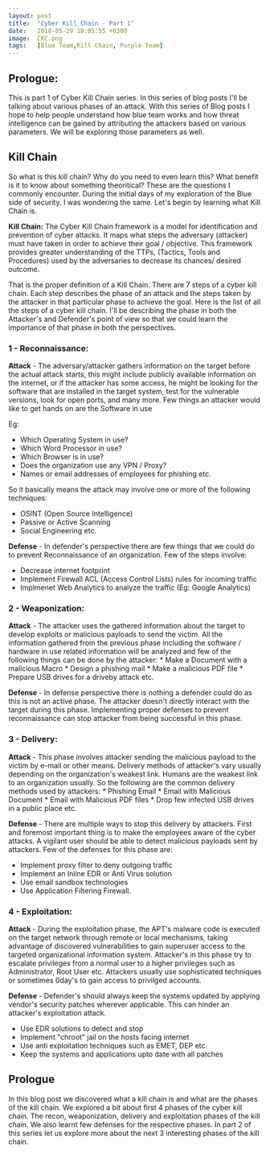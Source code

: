 ```yaml
---
layout: post
title:  "Cyber Kill Chain - Part 1"
date:   2018-05-29 18:05:55 +0300
image:  CKC.png
tags:   [Blue Team,Kill Chain, Purple Team]
---
```



<h2>Prologue:</h2>
This is part 1 of Cyber Kill Chain series. In this series of blog posts I'll be talking about various phases of an attack. With this series of Blog posts I hope to help people understand how blue team works and how threat intelligence can be gained by attributing the attackers based on various parameters. We will be exploring those parameters as well. 

<h2>Kill Chain</h2>
So what is this kill chain? Why do you need to even learn this? What benefit is it to know about something theoritical? These are the questions I commonly encounter. During the initial days of my exploration of the Blue side of security. I was wondering the same. Let's begin by learning what Kill Chain is.

<b>Kill Chain:</b> The Cyber Kill Chain framework is a model for identification and prevention of cyber attacks. It maps what steps the adversary (attacker) must have taken in order to achieve their goal / objective. This framework provides greater understanding of the TTPs, (Tactics, Tools and Procedures) used by the adversaries to decrease its chances/ desired outcome.

That is the proper definition of a Kill Chain. There are 7 steps of a cyber kill chain. Each step describes the phase of an attack and the steps taken by the attacker in that particular phase to achieve the goal. Here is the list of all the steps of a cyber kill chain. I'll be describing the phase in both the Attacker's and Defender's point of view so that we could learn the importance of that phase in both the perspectives. 


<h3> 1 - Reconnaissance:</h3>
<b>Attack</b> - The adversary/attacker gathers information on the target before the actual attack starts, this might include publicly available information on the internet, or if the attacker has some access, he might be looking for the software that are installed in the target system, test for  the vulnerable versions, look for open ports, and many more. Few things an attacker would like to get hands on are the Software in use 

Eg: 
* Which Operating System in use?
* Which Word Processor in use? 
* Which Browser is in use?
* Does the organization use any VPN / Proxy?
* Names or email addresses of employees for phishing etc.

So it basically means the attack may involve one or more of the following techniques: 
* OSINT (Open Source Intelligence)
* Passive or Active Scanning
* Social Engineering etc.


<b>Defense</b> - In defender's perspective there are few things that we could do to prevent Reconnaissance of an organization. Few of the steps involve:
* Decrease internet footprint
* Implement Firewall ACL (Access Control Lists) rules for incoming traffic
* Implmenet Web Analytics to analyze the traffic (Eg: Google Analytics)


<h3> 2 - Weaponization: </h3>
<b>Attack</b> - The attacker uses the gathered information about the target to develop exploits or malicious payloads to send the victim. All the information gathered from the previous phase including the software / hardware in use related information will be analyzed and few of the following things can be done by the attacker:
* Make a Document with a malicious Macro
* Design a phishing mail 
* Make a malicious PDF file
* Prepare USB drives for a driveby attack etc.


<b> Defense </b>- In defense perspective there is nothing a defender could do as this is not an active phase. The attacker doesn't directly interact with the target during this phase. Implementing proper defenses to prevent reconnaissance can stop attacker from being successful in this phase.

<h3> 3 - Delivery: </h3>
<b> Attack </b> - This phase involves attacker sending the malicious payload to the victim by e-mail or other means. Delivery methods of attacker's vary usually depending on the organization's weakest link. Humans are the weakest link to an organization usually. So the following are the common delivery methods used by attackers:
* Phishing Email
* Email with Malicious Document
* Email with Malicious PDF files
* Drop few infected USB drives in a public place etc.


<b> Defense </b> - There are multiple ways to stop this delivery by attackers. First and foremost important thing is to make the employees aware of the cyber attacks.
A vigilant user should be able to detect malicious payloads sent by attackers. Few of the defenses for this phase are:
* Implement proxy filter to deny outgoing traffic
* Implement an Inline EDR or Anti Virus solution 
* Use email sandbox technologies
* Use Application Filtering Firewall.

<h3> 4 - Exploitation: </h3>
<b> Attack </b> - During the exploitation phase, the APT's malware code is executed on the target network through remote or local mechanisms, taking advantage of discovered vulnerabilities to gain superuser access to the targeted organizational information system. Attacker's in this phase try to escalate privileges from a normal user to a higher privileges such as Administrator, Root User etc. Attackers usually use sophisticated techniques or sometimes 0day's to gain access to privilged accounts. 

<b> Defense </b> - Defender's should always keep the systems updated by applying vendor's security patches wherever applicable. This can hinder an attacker's exploitation attack. 
* Use EDR solutions to detect and stop 
* Implement "chroot" jail on the hosts facing internet
* Use anti exploitation techniques such as EMET, DEP etc.
* Keep the systems and applications upto date with all patches 


<h2> Prologue </h2> 
In this blog post we discovered what a kill chain is and what are the phases of the kill chain. We explored a bit about first 4 phases of the cyber kill chain. The recon, weaponization, delivery and exploitation phases of the kill chain. We also learnt few defenses for the respective phases. In part 2 of this series let us explore more about the next 3 interesting phases of the kill chain. 